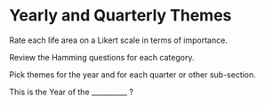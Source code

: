 # Yearly and Quarterly Themes

Rate each life area on a Likert scale in terms of importance.

Review the Hamming questions for each category.

Pick themes for the year and for each quarter or other sub-section.

This is the Year of the __________ ?